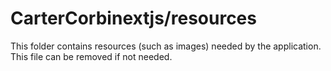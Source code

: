 # CarterCorbinextjs/resources

This folder contains resources (such as images) needed by the application. This file can
be removed if not needed.
